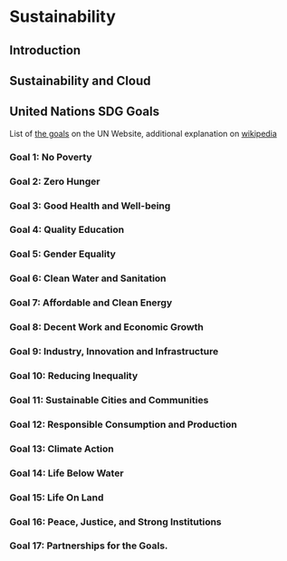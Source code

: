 # Sustainability 

## Introduction

## Sustainability and Cloud
## United Nations SDG Goals
List of [the goals](https://sdgs.un.org/goals) on the UN Website, additional explanation on [wikipedia](https://en.wikipedia.org/wiki/Sustainable_Development_Goals)

### Goal 1: No Poverty
### Goal 2: Zero Hunger
### Goal 3: Good Health and Well-being
### Goal 4: Quality Education
### Goal 5: Gender Equality
### Goal 6: Clean Water and Sanitation
### Goal 7: Affordable and Clean Energy
### Goal 8: Decent Work and Economic Growth
### Goal 9: Industry, Innovation and Infrastructure
### Goal 10: Reducing Inequality
### Goal 11: Sustainable Cities and Communities
### Goal 12: Responsible Consumption and Production
### Goal 13: Climate Action
### Goal 14: Life Below Water
### Goal 15: Life On Land
### Goal 16: Peace, Justice, and Strong Institutions
### Goal 17: Partnerships for the Goals.